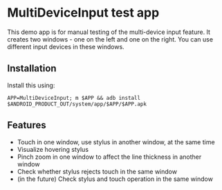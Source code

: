 # MultiDeviceInput test app #

This demo app is for manual testing of the multi-device input feature.
It creates two windows - one on the left and one on the right. You can use different input devices
in these windows.

## Installation ##
Install this using:
```
APP=MultiDeviceInput; m $APP && adb install $ANDROID_PRODUCT_OUT/system/app/$APP/$APP.apk
```

## Features ##

* Touch in one window, use stylus in another window, at the same time
* Visualize hovering stylus
* Pinch zoom in one window to affect the line thickness in another window
* Check whether stylus rejects touch in the same window
* (in the future) Check stylus and touch operation in the same window
